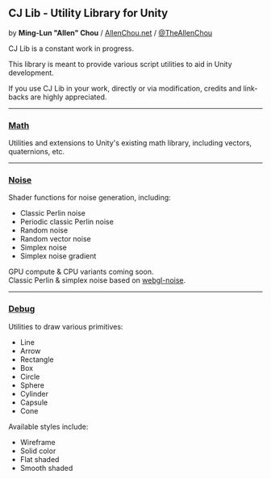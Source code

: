 ## CJ Lib - Utility Library for Unity
by **Ming-Lun "Allen" Chou** / [AllenChou.net](http://AllenChou.net) / [@TheAllenChou](http://twitter.com/TheAllenChou)  
  
CJ Lib is a constant work in progress.

This library is meant to provide various script utilities to aid in Unity development.

If you use CJ Lib in your work, directly or via modification, credits and link-backs are highly appreciated.

----
### [Math](https://github.com/TheAllenChou/unity-cj-lib/tree/master/Unity%20CJ%20Lib/Assets/CjLib/Math)

Utilities and extensions to Unity's existing math library, including vectors, quaternions, etc.


----
### [Noise](https://github.com/TheAllenChou/unity-cj-lib/tree/master/Unity%20CJ%20Lib/Assets/CjLib/Noise)

Shader functions for noise generation, including:  
  * Classic Perlin noise
  * Periodic classic Perlin noise
  * Random noise
  * Random vector noise
  * Simplex noise
  * Simplex noise gradient
  
GPU compute & CPU variants coming soon.   
Classic Perlin & simplex noise based on [webgl-noise](https://github.com/ashima/webgl-noise).  

----
### [Debug](https://github.com/TheAllenChou/unity-cj-lib/tree/master/Unity%20CJ%20Lib/Assets/CjLib/Debug)

Utilities to draw various primitives:  
  * Line
  * Arrow
  * Rectangle
  * Box
  * Circle
  * Sphere
  * Cylinder
  * Capsule
  * Cone

Available styles include:  
  * Wireframe
  * Solid color
  * Flat shaded
  * Smooth shaded
